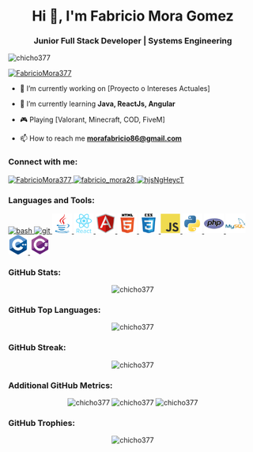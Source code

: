<h1 align="center">Hi 👋, I'm Fabricio Mora Gomez</h1>
<h3 align="center">Junior Full Stack Developer | Systems Engineering</h3>

<p align="left">
  <img src="https://komarev.com/ghpvc/?username=chicho377&label=Profile%20views&color=04f1aa&style=flat-square" alt="chicho377" />
</p>

<p align="left">
  <a href="https://twitter.com/FabricioMora377" target="blank">
    <img src="https://img.shields.io/twitter/follow/FabricioMora377?logo=twitter&style=for-the-badge" alt="FabricioMora377" />
  </a>
</p>

- 🔭 I’m currently working on [Proyecto o Intereses Actuales]

- 🌱 I’m currently learning **Java, ReactJs, Angular**

- 🎮 Playing [Valorant, Minecraft, COD, FiveM]

- 📫 How to reach me **morafabricio86@gmail.com**

<h3 align="left">Connect with me:</h3>
<p align="left">
  <a href="https://twitter.com/FabricioMora377" target="_blank">
    <img align="center" src="https://raw.githubusercontent.com/rahuldkjain/github-profile-readme-generator/master/src/images/icons/Social/twitter.svg" alt="FabricioMora377" height="30" width="40" />
  </a>
  <a href="https://instagram.com/fabricio_mora28" target="_blank">
    <img align="center" src="https://raw.githubusercontent.com/rahuldkjain/github-profile-readme-generator/master/src/images/icons/Social/instagram.svg" alt="fabricio_mora28" height="30" width="40" />
  </a>
  <a href="https://discord.gg/chicho1168" target="_blank">
    <img align="center" src="https://raw.githubusercontent.com/rahuldkjain/github-profile-readme-generator/master/src/images/icons/Social/discord.svg" alt="hjsNgHeycT" height="30" width="40" />
  </a>
</p>

<h3 align="left">Languages and Tools:</h3>
<p align="left">
  <a href="https://www.gnu.org/software/bash/" target="_blank" rel="noreferrer">
    <img src="https://www.vectorlogo.zone/logos/gnu_bash/gnu_bash-icon.svg" alt="bash" width="40" height="40"/>
  </a>
  <a href="https://git-scm.com/" target="_blank" rel="noreferrer">
    <img src="https://www.vectorlogo.zone/logos/git-scm/git-scm-icon.svg" alt="git" width="40" height="40"/>
  </a>
  <a href="https://www.java.com" target="_blank" rel="noreferrer">
    <img src="https://raw.githubusercontent.com/devicons/devicon/master/icons/java/java-original.svg" alt="java" width="40" height="40"/>
  </a>
  <a href="https://reactjs.org/" target="_blank" rel="noreferrer">
    <img src="https://raw.githubusercontent.com/devicons/devicon/master/icons/react/react-original-wordmark.svg" alt="react" width="40" height="40"/>
  </a>
  <a href="https://angular.io/" target="_blank" rel="noreferrer">
    <img src="https://raw.githubusercontent.com/devicons/devicon/master/icons/angularjs/angularjs-original.svg" alt="angular" width="40" height="40"/>
  </a>
  <a href="https://www.w3.org/html/" target="_blank" rel="noreferrer">
    <img src="https://raw.githubusercontent.com/devicons/devicon/master/icons/html5/html5-original-wordmark.svg" alt="html" width="40" height="40"/>
  </a>
  <a href="https://www.w3schools.com/css/" target="_blank" rel="noreferrer">
    <img src="https://raw.githubusercontent.com/devicons/devicon/master/icons/css3/css3-original-wordmark.svg" alt="css" width="40" height="40"/>
  </a>
  <a href="https://www.javascript.com/" target="_blank" rel="noreferrer">
    <img src="https://raw.githubusercontent.com/devicons/devicon/master/icons/javascript/javascript-original.svg" alt="javascript" width="40" height="40"/>
  </a>
  <a href="https://www.python.org" target="_blank" rel="noreferrer">
    <img src="https://raw.githubusercontent.com/devicons/devicon/master/icons/python/python-original.svg" alt="python" width="40" height="40"/>
  </a>
  <a href="https://www.php.net/" target="_blank" rel="noreferrer">
    <img src="https://raw.githubusercontent.com/devicons/devicon/master/icons/php/php-original.svg" alt="php" width="40" height="40"/>
  </a>
  <a href="https://www.mysql.com/" target="_blank" rel="noreferrer">
    <img src="https://raw.githubusercontent.com/devicons/devicon/master/icons/mysql/mysql-original-wordmark.svg" alt="mysql" width="40" height="40"/>
  </a>
  <a href="https://isocpp.org/" target="_blank" rel="noreferrer">
    <img src="https://raw.githubusercontent.com/devicons/devicon/master/icons/cplusplus/cplusplus-original.svg" alt="cplusplus" width="40" height="40"/>
  </a>
  <a href="https://docs.microsoft.com/en-us/dotnet/csharp/" target="_blank" rel="noreferrer">
    <img src="https://raw.githubusercontent.com/devicons/devicon/master/icons/csharp/csharp-original.svg" alt="csharp" width="40" height="40"/>
  </a>
</p>

<h3 align="left">GitHub Stats:</h3>
<p align="center">
  <img src="https://github-readme-stats.vercel.app/api?username=chicho377&show_icons=true&theme=onedark&locale=en" alt="chicho377" />
</p>

<h3 align="left">GitHub Top Languages:</h3>
<p align="center">
  <img src="https://github-readme-stats.vercel.app/api/top-langs/?username=chicho377&layout=compact&theme=onedark&hide=html" alt="chicho377" />
</p>

<h3 align="left">GitHub Streak:</h3>
<p align="center">
  <img src="https://github-readme-streak-stats.herokuapp.com/?user=chicho377&theme=dark" alt="chicho377" />
</p>

<h3 align="left">Additional GitHub Metrics:</h3>
<p align="center">
  <img src="https://github-profile-summary-cards.vercel.app/api/cards/repos-per-language?username=chicho377&theme=monokai" alt="chicho377" />
  <img src="https://github-profile-summary-cards.vercel.app/api/cards/most-commit-language?username=chicho377&theme=monokai" alt="chicho377" />
  <img src="https://github-profile-summary-cards.vercel.app/api/cards/profile-details?username=chicho377&theme=monokai" alt="chicho377" />
</p>

<h3 align="left">GitHub Trophies:</h3>
<p align="center">
  <img src="https://github-profile-trophy.vercel.app/?username=chicho377&theme=flat&column=8" alt="chicho377" />
</p>
